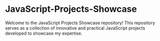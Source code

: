 # JavaScript-Projects-Showcase
Welcome to the JavaScript Projects Showcase repository! This repository serves as a collection of innovative and practical JavaScript projects developed to showcase my expertise.
